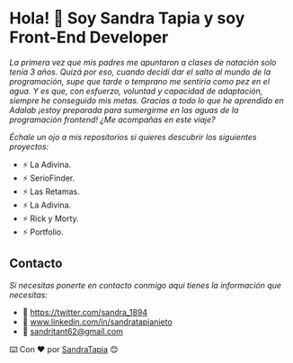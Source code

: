 # Hola! 👋 Soy Sandra Tapia y soy Front-End Developer

_La primera vez que mis padres me apuntaron a clases de natación solo tenía 3 años. Quizá por eso, cuando decidí dar el salto al mundo de la programación, supe que tarde o temprano me sentiría como pez en el agua. Y es que, con esfuerzo, voluntad y capacidad de adaptación, siempre he conseguido mis metas. Gracias a todo lo que he aprendido en Adalab ¡estoy preparada para sumergirme en las aguas de la programación frontend! ¿Me acompañas en este viaje?_

_Échale un ojo a mis repositorios si quieres descubrir los siguientes proyectos:_
- ⚡ La Adivina.
- ⚡ SerioFinder.
- ⚡ Las Retamas.
- ⚡ La Adivina.
- ⚡ Rick y Morty.
- ⚡ Portfolio.

## Contacto

_Si necesitas ponerte en contacto conmigo aqui tienes la información que necesitas:_

- 🚀 https://twitter.com/sandra_1894
- 🚀 www.linkedin.com/in/sandratapianieto
- 🚀 sandritant62@gmail.com

⌨️ Con ❤️ por [SandraTapia](https://github.com/sandratapia) 😊

